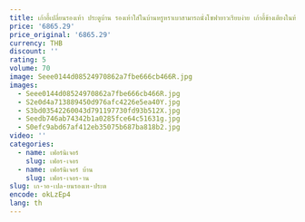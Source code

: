 ```yaml
---
title: เก้าอี้เปลี่ยนรองเท้า ประตูบ้าน รองเท้าใส่ในบ้านหรูหราเบาสามารถนั่งโซฟายาวเรียบง่าย เก้าอี้ข้างเตียงในห้องนอน เก้าอี้หนังข้างเตียง
price: '6865.29'
price_original: '6865.29'
currency: THB
discount: ''
rating: 5
volume: 70
image: Seee0144d08524970862a7fbe666cb466R.jpg
images:
  - Seee0144d08524970862a7fbe666cb466R.jpg
  - S2e0d4a713889450d976afc4226e5ea40Y.jpg
  - S3bd03542260043d791197730fd93b512X.jpg
  - Seedb746ab74342b1a0285fce64c51631g.jpg
  - S0efc9abd67af412eb35075b687ba818b2.jpg
video: ''
categories:
  - name: เฟอร์นิเจอร์
    slug: เฟอร-เจอร
  - name: เฟอร์นิเจอร์ บ้าน
    slug: เฟอร-เจอร-าน
slug: เก-าอ-เปล-ยนรองเท-ประต
encode: okLzEp4
lang: th
---
```

  